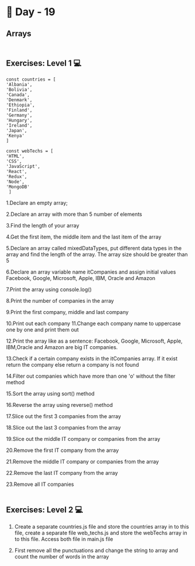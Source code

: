# 🔖 Day - 19

##  Arrays<br><br>

## Exercises: Level 1 💻

    const countries = [
    'Albania',
    'Bolivia',
    'Canada',
    'Denmark',
    'Ethiopia',
    'Finland',
    'Germany',
    'Hungary',
    'Ireland',
    'Japan',
    'Kenya'
    ]

    const webTechs = [
    'HTML',
    'CSS',
    'JavaScript',
    'React',
    'Redux',
    'Node',
    'MongoDB'
     ]

  1.Declare an empty array;
  
  2.Declare an array with more than 5 number of elements
  
  3.Find the length of your array

  4.Get the first item, the middle item and the last item of the array
  
  5.Declare an array called mixedDataTypes, put different data types in the array and find the length of the array. The array size should be greater than 5
  
  6.Declare an array variable name itCompanies and assign initial values Facebook, Google, Microsoft, Apple, IBM, Oracle and Amazon
  
  7.Print the array using console.log()
  
  8.Print the number of companies in the array
  
  9.Print the first company, middle and last company
  
  10.Print out each company
  11.Change each company name to uppercase one by one and print them out
  
  12.Print the array like as a sentence: Facebook, Google, Microsoft, Apple, IBM,Oracle and Amazon are big IT companies.
  
  13.Check if a certain company exists in the itCompanies array. If it exist return the company else return a company is not found
  
  14.Filter out companies which have more than one 'o' without the filter method
  
  15.Sort the array using sort() method
  
  16.Reverse the array using reverse() method
  
  17.Slice out the first 3 companies from the array

  18.Slice out the last 3 companies from the array
  
  19.Slice out the middle IT company or companies from the array
  
  20.Remove the first IT company from the array
  
  21.Remove the middle IT company or companies from the array
  
  22.Remove the last IT company from the array
  
  23.Remove all IT companies<br><br>

  ## Exercises: Level 2 💻


  1. Create a separate countries.js file and store the countries array in to this file, create a separate file web_techs.js and store the webTechs array in to this file. Access both file in main.js file

  2. First remove all the punctuations and change the string to array and count the number of words in the array


